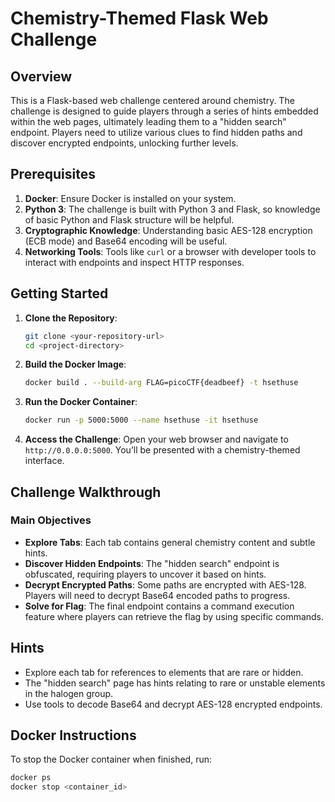 # Chemistry-Themed Flask Web Challenge

## Overview

This is a Flask-based web challenge centered around chemistry. The challenge is
designed to guide players through a series of hints embedded within the web 
pages, ultimately leading them to a "hidden search" endpoint. Players need to 
utilize various clues to find hidden paths and discover encrypted endpoints, 
unlocking further levels.

## Prerequisites

1. **Docker**: Ensure Docker is installed on your system.
2. **Python 3**: The challenge is built with Python 3 and Flask, so knowledge 
of basic Python and Flask structure will be helpful.
3. **Cryptographic Knowledge**: Understanding basic AES-128 encryption 
(ECB mode) and Base64 encoding will be useful.
4. **Networking Tools**: Tools like `curl` or a browser with developer 
tools to interact with endpoints and inspect HTTP responses.

## Getting Started

1. **Clone the Repository**:
    ```bash
    git clone <your-repository-url>
    cd <project-directory>
    ```

2. **Build the Docker Image**:
    ```bash
    docker build . --build-arg FLAG=picoCTF{deadbeef} -t hsethuse
    ```

3. **Run the Docker Container**:
    ```bash
    docker run -p 5000:5000 --name hsethuse -it hsethuse
    ```

4. **Access the Challenge**:
   Open your web browser and navigate to `http://0.0.0.0:5000`. You’ll 
   be presented with a chemistry-themed interface.

## Challenge Walkthrough

### Main Objectives

- **Explore Tabs**: Each tab contains general chemistry content and subtle hints.
- **Discover Hidden Endpoints**: The "hidden search" endpoint is 
obfuscated, requiring players to uncover it based on hints.
- **Decrypt Encrypted Paths**: Some paths are encrypted with AES-128. 
Players will need to decrypt Base64 encoded paths to progress.
- **Solve for Flag**: The final endpoint contains a command execution 
feature where players can retrieve the flag by using specific commands.


## Hints

- Explore each tab for references to elements that are rare or hidden.
- The "hidden search" page has hints relating to rare or unstable elements 
in the halogen group.
- Use tools to decode Base64 and decrypt AES-128 encrypted endpoints.


## Docker Instructions

To stop the Docker container when finished, run:

```bash
docker ps
docker stop <container_id>